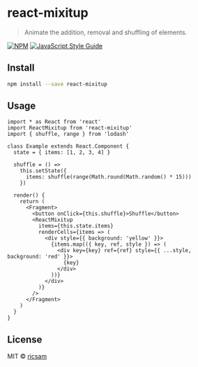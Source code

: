 # react-mixitup

> Animate the addition, removal and shuffling of elements.

[![NPM](https://img.shields.io/npm/v/react-mixitup.svg)](https://www.npmjs.com/package/react-mixitup) [![JavaScript Style Guide](https://img.shields.io/badge/code_style-standard-brightgreen.svg)](https://standardjs.com)

## Install

```bash
npm install --save react-mixitup
```

## Usage

```tsx
import * as React from 'react'
import ReactMixitup from 'react-mixitup'
import { shuffle, range } from 'lodash'

class Example extends React.Component {
  state = { items: [1, 2, 3, 4] }

  shuffle = () =>
    this.setState({
      items: shuffle(range(Math.round(Math.random() * 15)))
    })

  render() {
    return (
      <Fragment>
        <button onClick={this.shuffle}>Shuffle</button>
        <ReactMixitup
          items={this.state.items}
          renderCells={items => (
            <div style={{ background: 'yellow' }}>
              {items.map(({ key, ref, style }) => (
                <div key={key} ref={ref} style={{ ...style, background: 'red' }}>
                  {key}
                </div>
              ))}
            </div>
          )}
        />
      </Fragment>
    )
  }
}
```

## License

MIT © [ricsam](https://github.com/ricsam)
